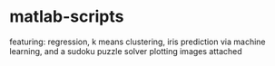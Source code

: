 # matlab-scripts
featuring: regression, k means clustering, iris prediction via machine learning, and a sudoku puzzle solver
plotting images attached
